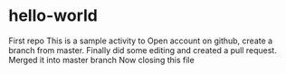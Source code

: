 # hello-world
First repo
This is a sample activity to Open account on github, create a branch from master.
Finally did some editing and created a pull request. Merged it into master branch
Now closing this file
